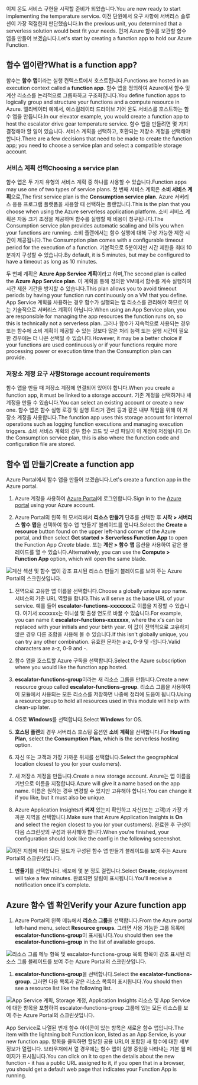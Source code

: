 <span data-ttu-id="52fd9-101">이제 온도 서비스 구현을 시작할 준비가 되었습니다.</span><span class="sxs-lookup"><span data-stu-id="52fd9-101">You are now ready to start implementing the temperature service.</span></span> <span data-ttu-id="52fd9-102">이전 단원에서 요구 사항에 서버리스 솔루션이 가장 적절한지 판단했습니다.</span><span class="sxs-lookup"><span data-stu-id="52fd9-102">In the previous unit, you determined that a serverless solution would best fit your needs.</span></span> <span data-ttu-id="52fd9-103">먼저 Azure 함수를 보관할 함수 앱을 만들어 보겠습니다.</span><span class="sxs-lookup"><span data-stu-id="52fd9-103">Let's start by creating a function app to hold our Azure Function.</span></span>

## <a name="what-is-a-function-app"></a><span data-ttu-id="52fd9-104">함수 앱이란?</span><span class="sxs-lookup"><span data-stu-id="52fd9-104">What is a function app?</span></span>

<span data-ttu-id="52fd9-105">함수는 **함수 앱**이라는 실행 컨텍스트에서 호스트됩니다.</span><span class="sxs-lookup"><span data-stu-id="52fd9-105">Functions are hosted in an execution context called a **function app**.</span></span> <span data-ttu-id="52fd9-106">함수 앱을 정의하여 Azure에서 함수 및 계산 리소스를 논리적으로 그룹화하고 구조화합니다.</span><span class="sxs-lookup"><span data-stu-id="52fd9-106">You define function apps to logically group and structure your functions and a compute resource in Azure.</span></span> <span data-ttu-id="52fd9-107">엘리베이터 예에서, 에스컬레이터 드라이브 기어 온도 서비스를 호스트하는 함수 앱을 만듭니다.</span><span class="sxs-lookup"><span data-stu-id="52fd9-107">In our elevator example, you would create a function app to host the escalator drive gear temperature service.</span></span> <span data-ttu-id="52fd9-108">함수 앱을 만들려면 몇 가지 결정해야 할 일이 있습니다. 서비스 계획을 선택하고, 호환되는 저장소 계정을 선택해야 합니다.</span><span class="sxs-lookup"><span data-stu-id="52fd9-108">There are a few decisions that need to be made to create the function app; you need to choose a service plan and select a compatible storage account.</span></span>

### <a name="choosing-a-service-plan"></a><span data-ttu-id="52fd9-109">서비스 계획 선택</span><span class="sxs-lookup"><span data-stu-id="52fd9-109">Choosing a service plan</span></span>

<span data-ttu-id="52fd9-110">함수 앱은 두 가지 유형의 서비스 계획 중 하나를 사용할 수 있습니다.</span><span class="sxs-lookup"><span data-stu-id="52fd9-110">Function apps may use one of two types of service plans.</span></span> <span data-ttu-id="52fd9-111">첫 번째 서비스 계획은 **소비 서비스 계획**으로,</span><span class="sxs-lookup"><span data-stu-id="52fd9-111">The first service plan is the **Consumption service plan**.</span></span> <span data-ttu-id="52fd9-112">Azure 서버리스 응용 프로그램 플랫폼을 사용할 때 선택하는 플랜입니다.</span><span class="sxs-lookup"><span data-stu-id="52fd9-112">This is the plan that you choose when using the Azure serverless application platform.</span></span> <span data-ttu-id="52fd9-113">소비 서비스 계획은 자동 크기 조정을 제공하며 함수를 실행할 때 비용이 청구됩니다.</span><span class="sxs-lookup"><span data-stu-id="52fd9-113">The Consumption service plan provides automatic scaling and bills you when your functions are running.</span></span> <span data-ttu-id="52fd9-114">소비 플랜에서는 함수 실행에 대해 구성 가능한 제한 시간이 제공됩니다.</span><span class="sxs-lookup"><span data-stu-id="52fd9-114">The Consumption plan comes with a configurable timeout period for the execution of a function.</span></span> <span data-ttu-id="52fd9-115">기본적으로 5분이지만 시간 제한을 최대 10분까지 구성할 수 있습니다.</span><span class="sxs-lookup"><span data-stu-id="52fd9-115">By default, it is 5 minutes, but may be configured to have a timeout as long as 10 minutes.</span></span>

<span data-ttu-id="52fd9-116">두 번째 계획은 **Azure App Service 계획**이라고 하며,</span><span class="sxs-lookup"><span data-stu-id="52fd9-116">The second plan is called the **Azure App Service plan**.</span></span> <span data-ttu-id="52fd9-117">이 계획을 통해 정의한 VM에서 함수를 계속 실행하여 시간 제한 기간을 방지할 수 있습니다.</span><span class="sxs-lookup"><span data-stu-id="52fd9-117">This plan allows you to avoid timeout periods by having your function run continuously on a VM that you define.</span></span> <span data-ttu-id="52fd9-118">App Service 계획을 사용하는 경우 함수가 실행되는 앱 리소스를 관리해야 하므로 이는 기술적으로 서버리스 계획이 아닙니다.</span><span class="sxs-lookup"><span data-stu-id="52fd9-118">When using an App Service plan, you are responsible for managing the app resources the function runs on, so this is technically not a serverless plan.</span></span> <span data-ttu-id="52fd9-119">그러나 함수가 지속적으로 사용되는 경우 또는 함수에 소비 계획이 제공할 수 있는 것보다 많은 처리 능력 또는 실행 시간이 필요한 경우에는 더 나은 선택일 수 있습니다.</span><span class="sxs-lookup"><span data-stu-id="52fd9-119">However, it may be a better choice if your functions are used continuously or if your functions require more processing power or execution time than the Consumption plan can provide.</span></span>

### <a name="storage-account-requirements"></a><span data-ttu-id="52fd9-120">저장소 계정 요구 사항</span><span class="sxs-lookup"><span data-stu-id="52fd9-120">Storage account requirements</span></span>

<span data-ttu-id="52fd9-121">함수 앱을 만들 때 저장소 계정에 연결되어 있어야 합니다.</span><span class="sxs-lookup"><span data-stu-id="52fd9-121">When you create a function app, it must be linked to a storage account.</span></span> <span data-ttu-id="52fd9-122">기존 계정을 선택하거나 새 계정을 만들 수 있습니다.</span><span class="sxs-lookup"><span data-stu-id="52fd9-122">You can select an existing account or create a new one.</span></span> <span data-ttu-id="52fd9-123">함수 앱은 함수 실행 로깅 및 실행 트리거 관리 등과 같은 내부 작업을 위해 이 저장소 계정을 사용합니다.</span><span class="sxs-lookup"><span data-stu-id="52fd9-123">The function app uses this storage account for internal operations such as logging function executions and managing execution triggers.</span></span> <span data-ttu-id="52fd9-124">소비 서비스 계획의 경우 함수 코드 및 구성 파일이 이 계정에 저장됩니다.</span><span class="sxs-lookup"><span data-stu-id="52fd9-124">On the Consumption service plan, this is also where the function code and configuration file are stored.</span></span>

## <a name="create-a-function-app"></a><span data-ttu-id="52fd9-125">함수 앱 만들기</span><span class="sxs-lookup"><span data-stu-id="52fd9-125">Create a function app</span></span>

<span data-ttu-id="52fd9-126">Azure Portal에서 함수 앱을 만들어 보겠습니다.</span><span class="sxs-lookup"><span data-stu-id="52fd9-126">Let's create a function app in the Azure portal.</span></span>

1. <span data-ttu-id="52fd9-127">Azure 계정을 사용하여 [Azure Portal](https://portal.azure.com?azure-portal=true)에 로그인합니다.</span><span class="sxs-lookup"><span data-stu-id="52fd9-127">Sign in to the [Azure portal](https://portal.azure.com?azure-portal=true) using your Azure account.</span></span>

1. <span data-ttu-id="52fd9-128">Azure Portal의 왼쪽 위 모서리에서 **리소스 만들기** 단추를 선택한 후 **시작 > 서버리스 함수 앱**을 선택하여 함수 앱 ‘만들기’ 블레이드를 엽니다.</span><span class="sxs-lookup"><span data-stu-id="52fd9-128">Select the **Create a resource** button found on the upper left-hand corner of the Azure portal, and then select **Get started > Serverless Function App** to open the Function App *Create* blade.</span></span> <span data-ttu-id="52fd9-129">또는 **계산 > 함수 앱** 옵션을 사용하여 같은 블레이드를 열 수 있습니다.</span><span class="sxs-lookup"><span data-stu-id="52fd9-129">Alternatively, you can use the **Compute > Function App** option, which will open the same blade.</span></span>

  ![계산 섹션 및 함수 앱이 강조 표시된 리소스 만들기 블레이드를 보여 주는 Azure Portal의 스크린샷입니다.](../media/3-create-function-app-blade.png)

1. <span data-ttu-id="52fd9-131">전역으로 고유한 앱 이름을 선택합니다.</span><span class="sxs-lookup"><span data-stu-id="52fd9-131">Choose a globally unique app name.</span></span> <span data-ttu-id="52fd9-132">서비스의 기준 URL 역할을 합니다.</span><span class="sxs-lookup"><span data-stu-id="52fd9-132">This will serve as the base URL of your service.</span></span> <span data-ttu-id="52fd9-133">예를 들어 **escalator-functions-xxxxxxx**로 이름을 지정할 수 있습니다. 여기서 xxxxxxx는 이니셜 및 출생 연도로 바꿀 수 있습니다.</span><span class="sxs-lookup"><span data-stu-id="52fd9-133">For example, you can name it **escalator-functions-xxxxxxx**, where the x's can be replaced with your initials and your birth year.</span></span> <span data-ttu-id="52fd9-134">이 값이 전역적으로 고유하지 않은 경우 다른 조합을 사용해 볼 수 있습니다.</span><span class="sxs-lookup"><span data-stu-id="52fd9-134">If this isn't globally unique, you can try any other combination.</span></span> <span data-ttu-id="52fd9-135">유효한 문자는 a-z, 0-9 및 -입니다.</span><span class="sxs-lookup"><span data-stu-id="52fd9-135">Valid characters are a-z, 0-9 and -.</span></span>

1. <span data-ttu-id="52fd9-136">함수 앱을 호스트할 Azure 구독을 선택합니다.</span><span class="sxs-lookup"><span data-stu-id="52fd9-136">Select the Azure subscription where you would like the function app hosted.</span></span>

1. <span data-ttu-id="52fd9-137">**escalator-functions-group**이라는 새 리소스 그룹을 만듭니다.</span><span class="sxs-lookup"><span data-stu-id="52fd9-137">Create a new resource group called **escalator-functions-group**.</span></span> <span data-ttu-id="52fd9-138">리소스 그룹을 사용하여 이 모듈에서 사용되는 모든 리소스를 저장하면 나중에 정리에 도움이 됩니다.</span><span class="sxs-lookup"><span data-stu-id="52fd9-138">Using a resource group to hold all resources used in this module will help with clean-up later.</span></span>

1. <span data-ttu-id="52fd9-139">OS로 **Windows**를 선택합니다.</span><span class="sxs-lookup"><span data-stu-id="52fd9-139">Select **Windows** for OS.</span></span>

1. <span data-ttu-id="52fd9-140">**호스팅 플랜**의 경우 서버리스 호스팅 옵션인 **소비 계획**을 선택합니다.</span><span class="sxs-lookup"><span data-stu-id="52fd9-140">For **Hosting Plan**, select the **Consumption Plan**, which is the serverless hosting option.</span></span>

1. <span data-ttu-id="52fd9-141">자신 또는 고객과 가장 가까운 위치를 선택합니다.</span><span class="sxs-lookup"><span data-stu-id="52fd9-141">Select the geographical location closest to you (or your customers).</span></span>

1. <span data-ttu-id="52fd9-142">새 저장소 계정을 만듭니다.</span><span class="sxs-lookup"><span data-stu-id="52fd9-142">Create a new storage account.</span></span> <span data-ttu-id="52fd9-143">Azure는 앱 이름을 기반으로 이름을 지정합니다.</span><span class="sxs-lookup"><span data-stu-id="52fd9-143">Azure will give it a name based on the app name.</span></span> <span data-ttu-id="52fd9-144">이름은 원하는 경우 변경할 수 있지만 고유해야 합니다.</span><span class="sxs-lookup"><span data-stu-id="52fd9-144">You can change it if you like, but it must also be unique.</span></span>

1. <span data-ttu-id="52fd9-145">Azure Application Insights가 **켜져** 있는지 확인하고 자신(또는 고객)과 가장 가까운 지역을 선택합니다.</span><span class="sxs-lookup"><span data-stu-id="52fd9-145">Make sure that Azure Application Insights is **On** and select the region closest to you (or your customers).</span></span>
  <span data-ttu-id="52fd9-146">완료한 후 구성이 다음 스크린샷의 구성과 유사해야 합니다.</span><span class="sxs-lookup"><span data-stu-id="52fd9-146">When you're finished, your configuration should look like the config in the following screenshot.</span></span>

  ![이전 지침에 따라 모든 필드가 구성된 함수 앱 만들기 블레이드를 보여 주는 Azure Portal의 스크린샷입니다.](../media/3-create-function-app-settings.png)

1. <span data-ttu-id="52fd9-148">**만들기**를 선택합니다. 배포에 몇 분 정도 걸립니다.</span><span class="sxs-lookup"><span data-stu-id="52fd9-148">Select **Create**; deployment will take a few minutes.</span></span> <span data-ttu-id="52fd9-149">완료되면 알림이 표시됩니다.</span><span class="sxs-lookup"><span data-stu-id="52fd9-149">You'll receive a notification once it's complete.</span></span>

## <a name="verify-your-azure-function-app"></a><span data-ttu-id="52fd9-150">Azure 함수 앱 확인</span><span class="sxs-lookup"><span data-stu-id="52fd9-150">Verify your Azure function app</span></span>

1. <span data-ttu-id="52fd9-151">Azure Portal의 왼쪽 메뉴에서 **리소스 그룹**을 선택합니다.</span><span class="sxs-lookup"><span data-stu-id="52fd9-151">From the Azure portal left-hand menu, select **Resource groups**.</span></span> <span data-ttu-id="52fd9-152">그러면 사용 가능한 그룹 목록에 **escalator-functions-group**이 표시됩니다.</span><span class="sxs-lookup"><span data-stu-id="52fd9-152">You should then see the **escalator-functions-group** in the list of available groups.</span></span>

  ![리소스 그룹 메뉴 항목 및 escalator-functions-group 목록 항목이 강조 표시된 리소스 그룹 블레이드를 보여 주는 Azure Portal의 스크린샷입니다.](../media/3-resource-group.png)

1. <span data-ttu-id="52fd9-154">**escalator-functions-group**을 선택합니다.</span><span class="sxs-lookup"><span data-stu-id="52fd9-154">Select the **escalator-functions-group**.</span></span> <span data-ttu-id="52fd9-155">그러면 다음 목록과 같은 리소스 목록이 표시됩니다.</span><span class="sxs-lookup"><span data-stu-id="52fd9-155">You should then see a resource list like the following list.</span></span>

  ![App Service 계획, Storage 계정, Application Insights 리소스 및 App Service에 대한 항목을 포함하여 escalator-functions-group 그룹에 있는 모든 리소스를 보여 주는 Azure Portal의 스크린샷입니다.](../media/3-resource-list.png)

<span data-ttu-id="52fd9-157">App Service로 나열된 번개 함수 아이콘이 있는 항목은 새로운 함수 앱입니다.</span><span class="sxs-lookup"><span data-stu-id="52fd9-157">The item with the lightning bolt Function icon, listed as an App Service, is your new function app.</span></span> <span data-ttu-id="52fd9-158">항목을 클릭하면 할당된 공용 URL이 포함된 새 함수에 대한 세부 정보가 열립니다. 브라우저에서 열 경우에는 함수 앱이 실행 중임을 나타내는 기본 웹 페이지가 표시됩니다.</span><span class="sxs-lookup"><span data-stu-id="52fd9-158">You can click on it to open the details about the new function - it has a public URL assigned to it, if you open that in a browser, you should get a default web page that indicates your Function App is running.</span></span>
